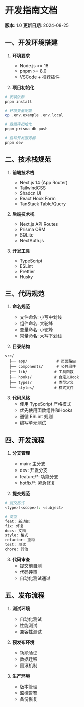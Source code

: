 # 开发指南文档
**版本**: 1.0
**更新日期**: 2024-08-25

## 一、开发环境搭建
1. **环境要求**
   - Node.js >= 18
   - pnpm >= 8.0
   - VSCode + 推荐插件

2. **项目初始化**
```bash
# 安装依赖
pnpm install

# 环境变量配置
cp .env.example .env.local

# 数据库初始化
pnpm prisma db push

# 启动开发服务器
pnpm dev
```

## 二、技术栈规范
1. **前端技术栈**
   - Next.js 14 (App Router)
   - TailwindCSS
   - Shadcn UI
   - React Hook Form
   - TanStack Table/Query

2. **后端技术栈**
   - Next.js API Routes
   - Prisma ORM
   - SQLite
   - NextAuth.js

3. **开发工具**
   - TypeScript
   - ESLint
   - Prettier
   - Husky

## 三、代码规范
1. **命名规范**
   - 文件命名: 小写中划线
   - 组件命名: 大驼峰
   - 变量命名: 小驼峰
   - 常量命名: 大写下划线

2. **目录结构**
```
src/
  ├── app/             # 页面路由
  ├── components/      # 公共组件
  ├── lib/            # 工具函数
  ├── hooks/          # 自定义Hook
  ├── types/          # 类型定义
  └── styles/         # 样式文件
```

3. **代码风格**
   - 使用 TypeScript 严格模式
   - 优先使用函数组件和Hooks
   - 遵循 ESLint 规则
   - 编写单元测试

## 四、开发流程
1. **分支管理**
   - main: 主分支
   - dev: 开发分支
   - feature/*: 功能分支
   - hotfix/*: 紧急修复

2. **提交规范**
```bash
# 提交格式
<type>(<scope>): <subject>

# 类型
feat: 新功能
fix: 修复
docs: 文档
style: 格式
refactor: 重构
test: 测试
chore: 其他
```

3. **代码审查**
   - 提交前自测
   - 代码评审
   - 自动化测试通过

## 五、发布流程
1. **测试环境**
   - 自动化测试
   - 性能测试
   - 兼容性测试

2. **预发布环境**
   - 功能验证
   - 数据迁移
   - 回滚机制

3. **生产环境**
   - 版本管理
   - 监控告警
   - 备份恢复 
